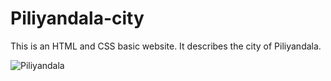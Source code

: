 # Piliyandala-city

This is an HTML and CSS basic website. It describes the city of Piliyandala.


![Piliyandala](https://user-images.githubusercontent.com/103479897/216666734-85cc237d-c6ec-41c2-af77-adebd8ca9816.JPG)
